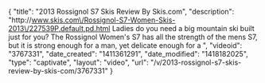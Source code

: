 {
    "title": "2013 Rossignol S7 Skis Review By Skis.com",
    "description": "http:\/\/www.skis.com\/Rossignol-S7-Women-Skis-2013\/227539P,default,pd.html  Ladies do you need a big mountain ski built just for you? The Rossignol Women's S7 has all the strength of the mens S7, but it is strong enough for a man, yet delicate enough for a ",
    "videoid": "3767331",
    "date_created": "1411361291",
    "date_modified": "1418182025",
    "type": "captivate",
    "layout": "video",
    "url": "\/v\/2013-rossignol-s7-skis-review-by-skis-com\/3767331"
}